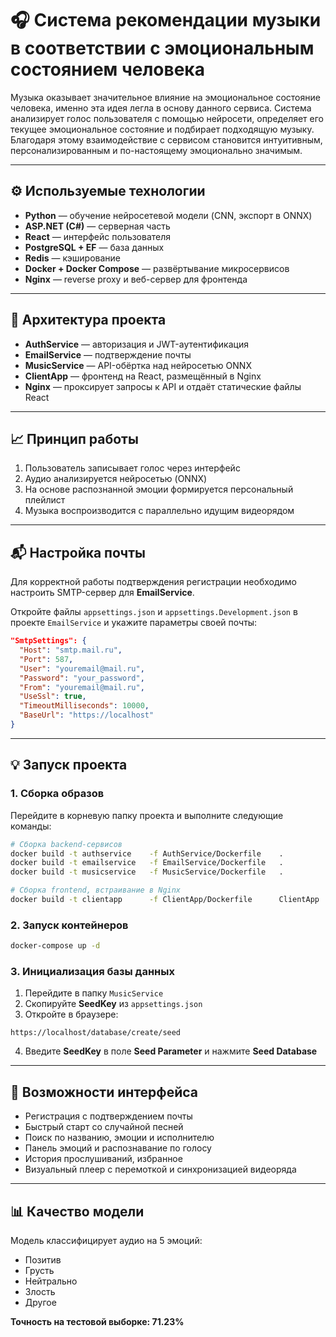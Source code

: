 # 🎧 Система рекомендации музыки в соответствии с эмоциональным состоянием человека

Музыка оказывает значительное влияние на эмоциональное состояние человека, именно эта идея легла в основу данного сервиса. Система анализирует голос пользователя с помощью нейросети, определяет его текущее эмоциональное состояние и подбирает подходящую музыку. Благодаря этому взаимодействие с сервисом становится интуитивным, персонализированным и по-настоящему эмоционально значимым.

---

## ⚙️ Используемые технологии

* **Python** — обучение нейросетевой модели (CNN, экспорт в ONNX)
* **ASP.NET (C#)** — серверная часть
* **React** — интерфейс пользователя
* **PostgreSQL + EF** — база данных
* **Redis** — кэширование
* **Docker + Docker Compose** — развёртывание микросервисов
* **Nginx** — reverse proxy и веб-сервер для фронтенда

---

## 🧠 Архитектура проекта

* **AuthService** — авторизация и JWT-аутентификация
* **EmailService** — подтверждение почты
* **MusicService** — API-обёртка над нейросетью ONNX
* **ClientApp** — фронтенд на React, размещённый в Nginx
* **Nginx** — проксирует запросы к API и отдаёт статические файлы React

---

## 📈 Принцип работы

1. Пользователь записывает голос через интерфейс
2. Аудио анализируется нейросетью (ONNX)
3. На основе распознанной эмоции формируется персональный плейлист
4. Музыка воспроизводится с параллельно идущим видеорядом

---

## 📬 Настройка почты

Для корректной работы подтверждения регистрации необходимо настроить SMTP-сервер для **EmailService**.

Откройте файлы `appsettings.json` и `appsettings.Development.json` в проекте `EmailService` и укажите параметры своей почты:

```json
"SmtpSettings": {
  "Host": "smtp.mail.ru",
  "Port": 587,
  "User": "youremail@mail.ru",
  "Password": "your_password",
  "From": "youremail@mail.ru",
  "UseSsl": true,
  "TimeoutMilliseconds": 10000,
  "BaseUrl": "https://localhost"
}
```

---

## 💡 Запуск проекта

### 1. Сборка образов

Перейдите в корневую папку проекта и выполните следующие команды:

```bash
# Сборка backend-сервисов
docker build -t authservice    -f AuthService/Dockerfile    .
docker build -t emailservice   -f EmailService/Dockerfile   .
docker build -t musicservice   -f MusicService/Dockerfile   .

# Сборка frontend, встраивание в Nginx
docker build -t clientapp      -f ClientApp/Dockerfile      ClientApp
```

### 2. Запуск контейнеров

```bash
docker-compose up -d
```

### 3. Инициализация базы данных

1. Перейдите в папку `MusicService`
2. Скопируйте **SeedKey** из `appsettings.json`
3. Откройте в браузере:

```
https://localhost/database/create/seed
```

4. Введите **SeedKey** в поле **Seed Parameter** и нажмите **Seed Database**

---

## 🎨 Возможности интерфейса

* Регистрация с подтверждением почты
* Быстрый старт со случайной песней
* Поиск по названию, эмоции и исполнителю
* Панель эмоций и распознавание по голосу
* История прослушиваний, избранное
* Визуальный плеер с перемоткой и синхронизацией видеоряда

---

## 📊 Качество модели

Модель классифицирует аудио на 5 эмоций:

* Позитив
* Грусть
* Нейтрально
* Злость
* Другое

**Точность на тестовой выборке: 71.23%**
